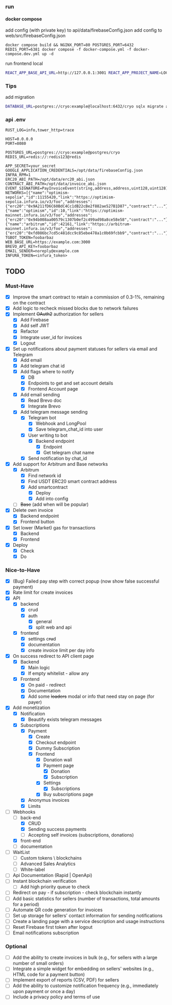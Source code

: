 ### run

#### docker compose
add config (with private key) to api/data/firebaseConfig.json
add config to web/src/firebaseConfig.json

```text
docker compose build && NGINX_PORT=80 POSTGRES_PORT=6432 REDIS_PORT=6381 docker compose -f docker-compose.yml -f docker-compose.dev.yml up -d
```

run frontend local
```bash
REACT_APP_BASE_API_URL=http://127.0.0.1:3001 REACT_APP_PROJECT_NAME=LOCALTest REACT_APP_CONTACTS={"email":"foo@bar.baz","telegram":"foo","linkedin":"foo"} npm start
```

### Tips
add migration
```bash
DATABASE_URL=postgres://cryo:example@localhost:6432/cryo sqlx migrate add -r <name>
```


### api .env
```dotenv
RUST_LOG=info,tower_http=trace

HOST=0.0.0.0
PORT=8080

POSTGRES_URL=postgres://cryo:example@postgres/cryo
REDIS_URL=redis://:redis123@redis

APP_SECRET=your_secret
GOOGLE_APPLICATION_CREDENTIALS=/opt/data/firebaseConfig.json
INFRA_RPM=1
ERC20_ABI_PATH=/opt/data/erc20_abi.json
CONTRACT_ABI_PATH=/opt/data/invoice_abi.json
EVENT_SIGNATURE=PayInvoiceEvent(string,address,address,uint128,uint128)
NETWORKS=[{"name":"optimism-sepolia","id":11155420,"link":"https://optimism-sepolia.infura.io/v3/foo","addresses":{"erc20":"0x9A211fD6C60BdC4Cc1dB22cBe2f882ae527B1D87","contract":"..."}},{"name":"optimism","id":10,"link":"https://optimism-mainnet.infura.io/v3/foo","addresses":{"erc20":"0x94b008aa00579c1307b0ef2c499ad98a8ce58e58","contract":"..."}},{"name":"arbitrum","id":42161,"link":"https://arbitrum-mainnet.infura.io/v3/foo","addresses":{"erc20":"0xfd086bc7cd5c481dcc9c85ebe478a1c0b69fcbb9","contract":"..."}}]
TGBOT_TOKEN=foobarbaz
WEB_BASE_URL=https://example.com:3000
BREVO_API_KEY=foobarbaz
EMAIL_SENDER=noreply@example.com
INFURA_TOKEN=<infura_token>
```

## TODO

### Must-Have
- [x] Improve the smart contract to retain a commission of 0.3-1%, remaining on the contract
- [x] Add logic to recheck missed blocks due to network failures
- [x] Implement ~~OAuth2~~ authorization for sellers
  - [x] Add Firebase
  - [x] Add self JWT
  - [x] Refactor
  - [x] Integrate user_id for invoices
  - [x] Logout
- [x] Set up notifications about payment statuses for sellers via email and Telegram
  - [x] Add email
  - [x] Add telegram chat id
  - [x] Add flags where to notify
    - [x] DB
    - [x] Endpoints to get and set account details
    - [x] Frontend Account page
  - [x] Add email sending
    - [x] Read Brevo doc
    - [x] Integrate Brevo
  - [x] Add telegram message sending
    - [x] Telegram bot
      - [x] Webhook and LongPool
      - [x] Save telegram_chat_id into user
    - [x] User writing to bot
      - [x] Backend endpoint
        - [x] Endpoint
        - [x] Get telegram chat name
    - [x] Send notification by chat_id
- [x] Add support for Arbitrum and Base networks
  - [x] Arbitrum
    - [x] Find network id
    - [x] Find USDT ERC20 smart contract address
    - [x] Add smartcontract
      - [x] Deploy
      - [x] Add into config
  - [ ] ~~Base~~ (add when will be popular)
- [x] Delete own invoice
  - [x] Backend endpoint
  - [x] Frontend button
- [x] Set lower (Market) gas for transactions
  - [x] Backend
  - [x] Frontend
- [x] Deploy
  - [x] Check
  - [x] Do

### Nice-to-Have
- [x] (Bug) Failed pay step with correct popup (now show false successful payment)
- [x] Rate limit for create invoices
- [x] API
  - [x] backend
    - [x] crud
    - [x] auth
      - [x] general
      - [x] split web and api
  - [x] frontend
    - [x] settings c~~ru~~d
    - [x] documentation
    - [x] create invoice limit per day info 
- [x] On success redirect to API client page
  - [x] Backend
    - [x] Main logic
    - [x] If empty whitelist - allow any
  - [x] Frontend
    - [x] On paid - redirect
    - [x] Documentation
    - [x] Add some ~~loaders~~ modal or info that need stay on page (for payer)
- [x] Add monetization
  - [x] Notification
    - [x] Beautify exists telegram messages
  - [x] Subscriptions
    - [x] Payment
      - [x] Create
      - [x] Checkout endpoint
      - [x] Dummy Subscription
      - [x] Frontend
        - [x] Donation wall
        - [x] Payment page
          - [x] Donation
          - [x] Subscription
        - [x] Settings
          - [x] Subscriptions
        - [x] Buy subscriptions page
    - [x] Anonymus invoices
    - [x] Limits
- [ ] Webhooks
  - [ ] back-end
    - [x] CRUD
    - [x] Sending success payments
    - [ ] Accepting self invoices (subscriptions, donations)
  - [x] front-end
  - [ ] documentation
- [ ] WaitList
  - [ ] Custom tokens \ blockchains
  - [ ] Advanced Sales Analytics
  - [ ] White-label
- [ ] Api Documentation (Rapid | OpenApi)
- [ ] Instant blockchain verification
  - [ ] Add high priority queue to check
- [ ] Redirect on pay - if subscription - check blockchain instantly
- [ ] Add basic statistics for sellers (number of transactions, total amounts for a period)
- [ ] Automate QR code generation for invoices
- [ ] Set up storage for sellers' contact information for sending notifications
- [ ] Create a landing page with a service description and usage instructions
- [ ] Reset Firebase first token after logout
- [ ] Email notifications subscription

### Optional
- [ ] Add the ability to create invoices in bulk (e.g., for sellers with a large number of small orders)
- [ ] Integrate a simple widget for embedding on sellers' websites (e.g., HTML code for a payment button)
- [ ] Implement export of reports (CSV, PDF) for sellers
- [ ] Add the ability to customize notification frequency (e.g., immediately upon payment or once a day)
- [ ] Include a privacy policy and terms of use
